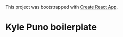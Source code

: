 This project was bootstrapped with [Create React App](https://github.com/facebookincubator/create-react-app).

# Kyle Puno boilerplate